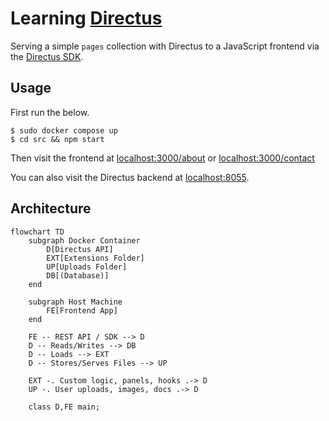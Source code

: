 # Learning [Directus](https://directus.io/)

Serving a simple `pages` collection with Directus to a JavaScript frontend via the [Directus SDK](https://docs.directus.io/guides/sdk/getting-started).

## Usage

First run the below.

```console
$ sudo docker compose up
$ cd src && npm start
```

Then visit the frontend at [localhost:3000/about](http://localhost:3000/about) or [localhost:3000/contact](http://localhost:3000/contact)

You can also visit the Directus backend at [localhost:8055](http://localhost:8055).

## Architecture

```mermaid
flowchart TD
    subgraph Docker Container
        D[Directus API]
        EXT[Extensions Folder]
        UP[Uploads Folder]
        DB[(Database)]
    end

    subgraph Host Machine
        FE[Frontend App]
    end

    FE -- REST API / SDK --> D
    D -- Reads/Writes --> DB
    D -- Loads --> EXT
    D -- Stores/Serves Files --> UP

    EXT -. Custom logic, panels, hooks .-> D
    UP -. User uploads, images, docs .-> D

    class D,FE main;
```
